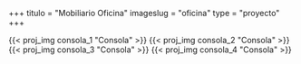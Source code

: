 +++
titulo = "Mobiliario Oficina"
imageslug = "oficina"
type = "proyecto"
+++

{{< proj_img consola_1 "Consola" >}}
{{< proj_img consola_2 "Consola" >}}
{{< proj_img consola_3 "Consola" >}}
{{< proj_img consola_4 "Consola" >}}
